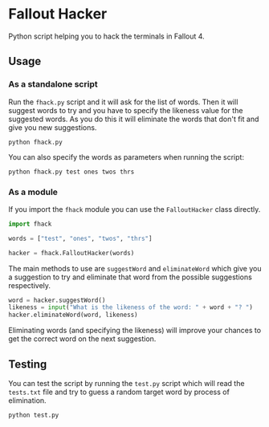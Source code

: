 # Fallout Hacker

Python script helping you to hack the terminals in Fallout 4.

## Usage

### As a standalone script

Run the `fhack.py` script and it will ask for the list of words. Then it will suggest words to try and you have to specify the likeness value for the suggested words. As you do this it will eliminate the words that don't fit and give you new suggestions.

```shell
python fhack.py
```

You can also specify the words as parameters when running the script:

```shell
python fhack.py test ones twos thrs
```

### As a module

If you import the `fhack` module you can use the `FalloutHacker` class directly.

```python
import fhack

words = ["test", "ones", "twos", "thrs"]

hacker = fhack.FalloutHacker(words)
```

The main methods to use are `suggestWord` and `eliminateWord` which give you a suggestion to try and eliminate that word from the possible suggestions respectively.

```python
word = hacker.suggestWord()
likeness = input("What is the likeness of the word: " + word + "? ")
hacker.eliminateWord(word, likeness)
```

Eliminating words (and specifying the likeness) will improve your chances to get the correct word on the next suggestion.

## Testing

You can test the script by running the `test.py` script which will read the `tests.txt` file and try to guess a random target word by process of elimination.

```shell
python test.py
```
